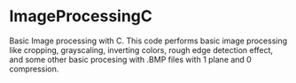 # ImageProcessingC
Basic Image processing with C.
This code performs basic image processing like cropping, grayscaling, inverting colors, rough edge detection effect, and some other basic procesing with .BMP files with 1 plane and 0 compression.
